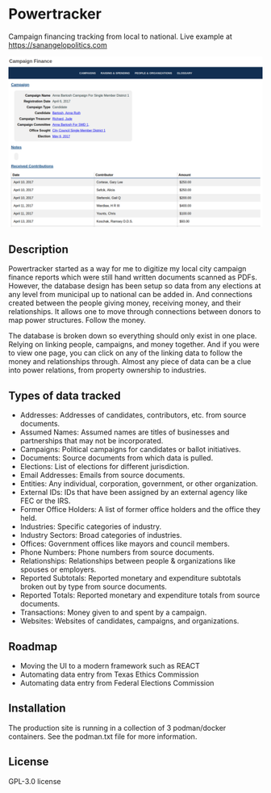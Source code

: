 # Powertracker
Campaign financing tracking from local to national. Live example at https://sanangelopolitics.com

![alt text](https://raw.githubusercontent.com/matsling/powertracker/refs/heads/main/example.png)

## Description
Powertracker started as a way for me to digitize my local city campaign finance reports which were still hand written documents scanned as PDFs. However, the database design has been setup so data from any elections at any level from municipal up to national can be added in. And connections created between the people giving money, receiving  money, and their relationships. It allows one to move through connections between donors to map power structures. Follow the money.

The database is broken down so everything should only exist in one place. Relying on linking people, campaigns, and money together. And if you were to view one page, you can click on any of the linking data to follow the money and relationships through. Almost any piece of data can be a clue into power relations, from property ownership to industries.

## Types of data tracked
- Addresses: Addresses of candidates, contributors, etc. from source documents.
- Assumed Names: Assumed names are titles of businesses and partnerships that may not be incorporated.
- Campaigns: Political campaigns for candidates or ballot initiatives.
- Documents: Source documents from which data is pulled.
- Elections: List of elections for different jurisdiction.
- Email Addresses: Emails from source documents.
- Entities: Any individual, corporation, government, or other organization.
- External IDs: IDs that have been assigned by an external agency like FEC or the IRS.
- Former Office Holders: A list of former office holders and the office they held.
- Industries: Specific categories of industry.
- Industry Sectors: Broad categories of industries.
- Offices: Government offices like mayors and council members.
- Phone Numbers: Phone numbers from source documents.
- Relationships: Relationships between people & organizations like spouses or employers.
- Reported Subtotals: Reported monetary and expenditure subtotals broken out by type from source documents.
- Reported Totals: Reported monetary and expenditure totals from source documents.
- Transactions: Money given to and spent by a campaign.
- Websites: Websites of candidates, campaigns, and organizations.

## Roadmap
- Moving the UI to a modern framework such as REACT
- Automating data entry from Texas Ethics Commission
- Automating data entry from Federal Elections Commission

## Installation
The production site is running in a collection of 3 podman/docker containers. See the podman.txt file for more information.

## License
GPL-3.0 license
